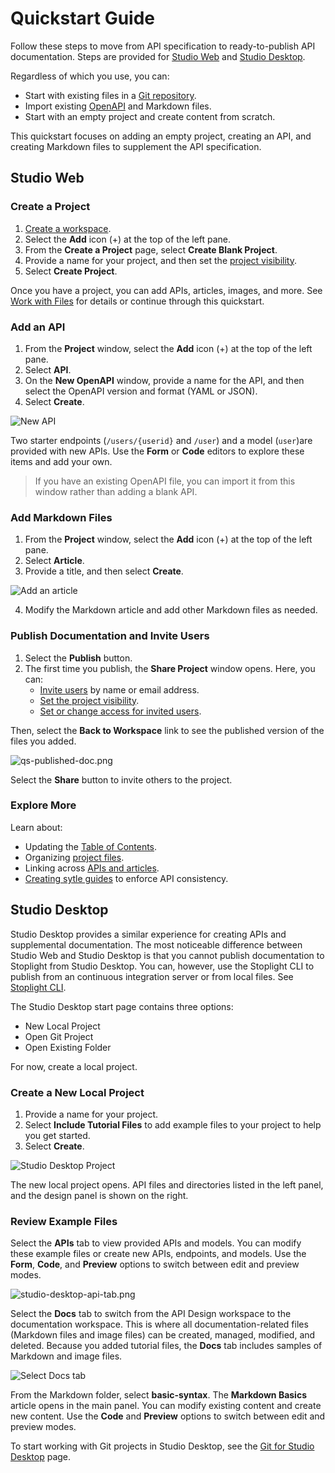 # Quickstart Guide

Follow these steps to move from API specification to ready-to-publish API documentation. Steps are provided for [Studio Web](#studio-web) and [Studio Desktop](#studio-desktop).

Regardless of which you use, you can:

* Start with existing files in a [Git repository](../7.-projects/adding-projects.md#add-projects-from-git).
* Import existing [OpenAPI](../7.-projects/adding-projects.md#import-an-open-api-file) and Markdown files.
* Start with an empty project and create content from scratch.

This quickstart focuses on adding an empty project, creating an API, and  creating Markdown files to supplement the API specification.

## Studio Web

### Create a Project

1. [Create a workspace](../2.-workspaces/a.creating-a-workspace.md).
2. Select the **Add** icon (+) at the top of the left pane.
3. From the **Create a Project** page, select **Create Blank Project**.
4. Provide a name for your project, and then set the [project visibility](../2.-workspaces/l.project-roles.md). 
5. Select **Create Project**.

Once you have a project, you can add APIs, articles, images, and more. See [Work with Files](../7.-projects/working-with-files.md) for details or continue through this quickstart.

### Add an API

1. From the **Project** window, select the **Add** icon (+) at the top of the left pane.
2. Select **API**.
3. On the **New OpenAPI** window, provide a name for the API, and then select the OpenAPI version and format (YAML or JSON). 
4. Select **Create**.

![New API](https://stoplight.io/api/v1/projects/cHJqOjI/images/uvq5aE872yk)

Two starter endpoints (`/users/{userid}` and `/user`) and a model (`user`)are provided with new APIs. Use the **Form** or **Code** editors to explore these items and add your own.

> If you have an existing OpenAPI file, you can import it from this window rather than adding a blank API.

### Add Markdown Files

1. From the **Project** window, select the **Add** icon (+) at the top of the left pane.
2. Select **Article**.
3. Provide a title, and then select **Create**.

![Add an article](https://stoplight.io/api/v1/projects/cHJqOjI/images/wIrrw7g2Rf8)

4. Modify the Markdown article and add other Markdown files as needed. 

### Publish Documentation and Invite Users

1. Select the **Publish** button.
2. The first time you publish, the **Share Project** window opens. Here, you can:
   * [Invite users](../2.-workspaces/d.inviting-your-team.md) by name or email address.
   * [Set the project visibility](../2.-workspaces/l.project-roles.md#project-visibility).
   * [Set or change access for invited users](../2.-workspaces/l.project-roles.md#project-visibility).

Then, select the **Back to Workspace** link to see the published version of the files you added.

![qs-published-doc.png](https://stoplight.io/api/v1/projects/cHJqOjI/images/WHtUH74wVyU)

Select the **Share** button to invite others to the project.

### Explore More

Learn about:

* Updating the [Table of Contents](../4.-documentation/Sidebar/d.table-of-contents.md).
* Organizing [project files](../2.-workspaces/c.config.md).
* Linking across [APIs and articles](../4.-documentation/stoplight-urls.md#about-relative-links).
* [Creating sytle guides](../2a.-style-guides/a.style-guide-projects.md) to enforce API consistency.

## Studio Desktop

Studio Desktop provides a similar experience for creating APIs and supplemental documentation. The most noticeable difference between Studio Web and Studio Desktop is that you cannot publish documentation to Stoplight from Studio Desktop. You can, however, use the Stoplight CLI to publish from an continuous integration server or from local files. See [Stoplight CLI](https://meta.stoplight.io/docs/platform/ZG9jOjQ1NTQxMw-publish-with-the-stoplight-cli).  

The Studio Desktop start page contains three options: 

* New Local Project 
* Open Git Project
* Open Existing Folder

For now, create a local project.

### Create a New Local Project

1. Provide a name for your project.
2. Select **Include Tutorial Files** to add example files to your project to help you get started. 
3. Select **Create**.

![Studio Desktop Project](https://stoplight.io/api/v1/projects/cHJqOjI/images/lBbFDltTBvI)

The new local project opens. API files and directories listed in the left panel, and the design panel is shown on the right.

### Review Example Files

Select the **APIs** tab to view provided APIs and models. You can modify these example files or create new APIs, endpoints, and models. Use the **Form**, **Code**, and **Preview** options to switch between edit and preview modes. 

![studio-desktop-api-tab.png](https://stoplight.io/api/v1/projects/cHJqOjI/images/t1GvGbRow08)

Select the **Docs** tab to switch from the API Design workspace to the documentation workspace. This is where all documentation-related files (Markdown files and image files) can be created, managed, modified, and deleted. Because you added tutorial files, the **Docs** tab includes samples of Markdown and image files.

![Select Docs tab](https://stoplight.io/api/v1/projects/cHJqOjU/images/Tfqz2ZXG65k)

From the Markdown folder, select **basic-syntax**. The **Markdown Basics** article opens in the main panel. You can modify existing content and create new content. Use the **Code** and **Preview** options to switch between edit and preview modes.

To start working with Git projects in Studio Desktop, see the [Git for Studio Desktop](../2.-workspaces/configure-git/j.git-studio-desktop.md) page.
